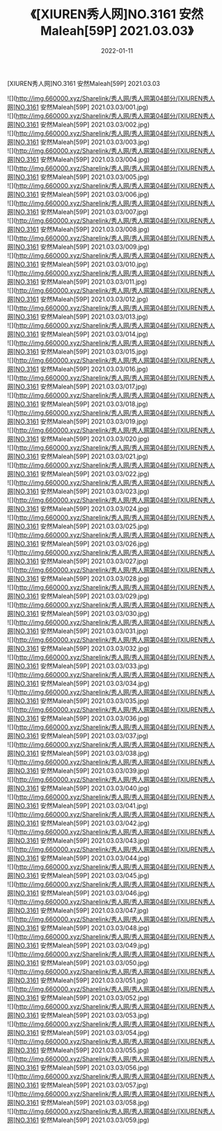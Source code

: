 ﻿---
layout: post
title:  《[XIUREN秀人网]NO.3161 安然Maleah[59P] 2021.03.03》
date:   2022-01-11
img: http://img.660000.xyz/Sharelink/秀人网/秀人网第04部分/[XIUREN秀人网]NO.3161 安然Maleah[59P] 2021.03.03/000.jpg
categories: [美女, 清纯, 唯美]
---

[XIUREN秀人网]NO.3161 安然Maleah[59P] 2021.03.03

 ![](http://img.660000.xyz/Sharelink/秀人网/秀人网第04部分/[XIUREN秀人网]NO.3161 安然Maleah[59P] 2021.03.03/001.jpg) <br>![](http://img.660000.xyz/Sharelink/秀人网/秀人网第04部分/[XIUREN秀人网]NO.3161 安然Maleah[59P] 2021.03.03/002.jpg) <br>![](http://img.660000.xyz/Sharelink/秀人网/秀人网第04部分/[XIUREN秀人网]NO.3161 安然Maleah[59P] 2021.03.03/003.jpg) <br>![](http://img.660000.xyz/Sharelink/秀人网/秀人网第04部分/[XIUREN秀人网]NO.3161 安然Maleah[59P] 2021.03.03/004.jpg) <br>![](http://img.660000.xyz/Sharelink/秀人网/秀人网第04部分/[XIUREN秀人网]NO.3161 安然Maleah[59P] 2021.03.03/005.jpg) <br>![](http://img.660000.xyz/Sharelink/秀人网/秀人网第04部分/[XIUREN秀人网]NO.3161 安然Maleah[59P] 2021.03.03/006.jpg) <br>![](http://img.660000.xyz/Sharelink/秀人网/秀人网第04部分/[XIUREN秀人网]NO.3161 安然Maleah[59P] 2021.03.03/007.jpg) <br>![](http://img.660000.xyz/Sharelink/秀人网/秀人网第04部分/[XIUREN秀人网]NO.3161 安然Maleah[59P] 2021.03.03/008.jpg) <br>![](http://img.660000.xyz/Sharelink/秀人网/秀人网第04部分/[XIUREN秀人网]NO.3161 安然Maleah[59P] 2021.03.03/009.jpg) <br>![](http://img.660000.xyz/Sharelink/秀人网/秀人网第04部分/[XIUREN秀人网]NO.3161 安然Maleah[59P] 2021.03.03/010.jpg) <br>![](http://img.660000.xyz/Sharelink/秀人网/秀人网第04部分/[XIUREN秀人网]NO.3161 安然Maleah[59P] 2021.03.03/011.jpg) <br>![](http://img.660000.xyz/Sharelink/秀人网/秀人网第04部分/[XIUREN秀人网]NO.3161 安然Maleah[59P] 2021.03.03/012.jpg) <br>![](http://img.660000.xyz/Sharelink/秀人网/秀人网第04部分/[XIUREN秀人网]NO.3161 安然Maleah[59P] 2021.03.03/013.jpg) <br>![](http://img.660000.xyz/Sharelink/秀人网/秀人网第04部分/[XIUREN秀人网]NO.3161 安然Maleah[59P] 2021.03.03/014.jpg) <br>![](http://img.660000.xyz/Sharelink/秀人网/秀人网第04部分/[XIUREN秀人网]NO.3161 安然Maleah[59P] 2021.03.03/015.jpg) <br>![](http://img.660000.xyz/Sharelink/秀人网/秀人网第04部分/[XIUREN秀人网]NO.3161 安然Maleah[59P] 2021.03.03/016.jpg) <br>![](http://img.660000.xyz/Sharelink/秀人网/秀人网第04部分/[XIUREN秀人网]NO.3161 安然Maleah[59P] 2021.03.03/017.jpg) <br>![](http://img.660000.xyz/Sharelink/秀人网/秀人网第04部分/[XIUREN秀人网]NO.3161 安然Maleah[59P] 2021.03.03/018.jpg) <br>![](http://img.660000.xyz/Sharelink/秀人网/秀人网第04部分/[XIUREN秀人网]NO.3161 安然Maleah[59P] 2021.03.03/019.jpg) <br>![](http://img.660000.xyz/Sharelink/秀人网/秀人网第04部分/[XIUREN秀人网]NO.3161 安然Maleah[59P] 2021.03.03/020.jpg) <br>![](http://img.660000.xyz/Sharelink/秀人网/秀人网第04部分/[XIUREN秀人网]NO.3161 安然Maleah[59P] 2021.03.03/021.jpg) <br>![](http://img.660000.xyz/Sharelink/秀人网/秀人网第04部分/[XIUREN秀人网]NO.3161 安然Maleah[59P] 2021.03.03/022.jpg) <br>![](http://img.660000.xyz/Sharelink/秀人网/秀人网第04部分/[XIUREN秀人网]NO.3161 安然Maleah[59P] 2021.03.03/023.jpg) <br>![](http://img.660000.xyz/Sharelink/秀人网/秀人网第04部分/[XIUREN秀人网]NO.3161 安然Maleah[59P] 2021.03.03/024.jpg) <br>![](http://img.660000.xyz/Sharelink/秀人网/秀人网第04部分/[XIUREN秀人网]NO.3161 安然Maleah[59P] 2021.03.03/025.jpg) <br>![](http://img.660000.xyz/Sharelink/秀人网/秀人网第04部分/[XIUREN秀人网]NO.3161 安然Maleah[59P] 2021.03.03/026.jpg) <br>![](http://img.660000.xyz/Sharelink/秀人网/秀人网第04部分/[XIUREN秀人网]NO.3161 安然Maleah[59P] 2021.03.03/027.jpg) <br>![](http://img.660000.xyz/Sharelink/秀人网/秀人网第04部分/[XIUREN秀人网]NO.3161 安然Maleah[59P] 2021.03.03/028.jpg) <br>![](http://img.660000.xyz/Sharelink/秀人网/秀人网第04部分/[XIUREN秀人网]NO.3161 安然Maleah[59P] 2021.03.03/029.jpg) <br>![](http://img.660000.xyz/Sharelink/秀人网/秀人网第04部分/[XIUREN秀人网]NO.3161 安然Maleah[59P] 2021.03.03/030.jpg) <br>![](http://img.660000.xyz/Sharelink/秀人网/秀人网第04部分/[XIUREN秀人网]NO.3161 安然Maleah[59P] 2021.03.03/031.jpg) <br>![](http://img.660000.xyz/Sharelink/秀人网/秀人网第04部分/[XIUREN秀人网]NO.3161 安然Maleah[59P] 2021.03.03/032.jpg) <br>![](http://img.660000.xyz/Sharelink/秀人网/秀人网第04部分/[XIUREN秀人网]NO.3161 安然Maleah[59P] 2021.03.03/033.jpg) <br>![](http://img.660000.xyz/Sharelink/秀人网/秀人网第04部分/[XIUREN秀人网]NO.3161 安然Maleah[59P] 2021.03.03/034.jpg) <br>![](http://img.660000.xyz/Sharelink/秀人网/秀人网第04部分/[XIUREN秀人网]NO.3161 安然Maleah[59P] 2021.03.03/035.jpg) <br>![](http://img.660000.xyz/Sharelink/秀人网/秀人网第04部分/[XIUREN秀人网]NO.3161 安然Maleah[59P] 2021.03.03/036.jpg) <br>![](http://img.660000.xyz/Sharelink/秀人网/秀人网第04部分/[XIUREN秀人网]NO.3161 安然Maleah[59P] 2021.03.03/037.jpg) <br>![](http://img.660000.xyz/Sharelink/秀人网/秀人网第04部分/[XIUREN秀人网]NO.3161 安然Maleah[59P] 2021.03.03/038.jpg) <br>![](http://img.660000.xyz/Sharelink/秀人网/秀人网第04部分/[XIUREN秀人网]NO.3161 安然Maleah[59P] 2021.03.03/039.jpg) <br>![](http://img.660000.xyz/Sharelink/秀人网/秀人网第04部分/[XIUREN秀人网]NO.3161 安然Maleah[59P] 2021.03.03/040.jpg) <br>![](http://img.660000.xyz/Sharelink/秀人网/秀人网第04部分/[XIUREN秀人网]NO.3161 安然Maleah[59P] 2021.03.03/041.jpg) <br>![](http://img.660000.xyz/Sharelink/秀人网/秀人网第04部分/[XIUREN秀人网]NO.3161 安然Maleah[59P] 2021.03.03/042.jpg) <br>![](http://img.660000.xyz/Sharelink/秀人网/秀人网第04部分/[XIUREN秀人网]NO.3161 安然Maleah[59P] 2021.03.03/043.jpg) <br>![](http://img.660000.xyz/Sharelink/秀人网/秀人网第04部分/[XIUREN秀人网]NO.3161 安然Maleah[59P] 2021.03.03/044.jpg) <br>![](http://img.660000.xyz/Sharelink/秀人网/秀人网第04部分/[XIUREN秀人网]NO.3161 安然Maleah[59P] 2021.03.03/045.jpg) <br>![](http://img.660000.xyz/Sharelink/秀人网/秀人网第04部分/[XIUREN秀人网]NO.3161 安然Maleah[59P] 2021.03.03/046.jpg) <br>![](http://img.660000.xyz/Sharelink/秀人网/秀人网第04部分/[XIUREN秀人网]NO.3161 安然Maleah[59P] 2021.03.03/047.jpg) <br>![](http://img.660000.xyz/Sharelink/秀人网/秀人网第04部分/[XIUREN秀人网]NO.3161 安然Maleah[59P] 2021.03.03/048.jpg) <br>![](http://img.660000.xyz/Sharelink/秀人网/秀人网第04部分/[XIUREN秀人网]NO.3161 安然Maleah[59P] 2021.03.03/049.jpg) <br>![](http://img.660000.xyz/Sharelink/秀人网/秀人网第04部分/[XIUREN秀人网]NO.3161 安然Maleah[59P] 2021.03.03/050.jpg) <br>![](http://img.660000.xyz/Sharelink/秀人网/秀人网第04部分/[XIUREN秀人网]NO.3161 安然Maleah[59P] 2021.03.03/051.jpg) <br>![](http://img.660000.xyz/Sharelink/秀人网/秀人网第04部分/[XIUREN秀人网]NO.3161 安然Maleah[59P] 2021.03.03/052.jpg) <br>![](http://img.660000.xyz/Sharelink/秀人网/秀人网第04部分/[XIUREN秀人网]NO.3161 安然Maleah[59P] 2021.03.03/053.jpg) <br>![](http://img.660000.xyz/Sharelink/秀人网/秀人网第04部分/[XIUREN秀人网]NO.3161 安然Maleah[59P] 2021.03.03/054.jpg) <br>![](http://img.660000.xyz/Sharelink/秀人网/秀人网第04部分/[XIUREN秀人网]NO.3161 安然Maleah[59P] 2021.03.03/055.jpg) <br>![](http://img.660000.xyz/Sharelink/秀人网/秀人网第04部分/[XIUREN秀人网]NO.3161 安然Maleah[59P] 2021.03.03/056.jpg) <br>![](http://img.660000.xyz/Sharelink/秀人网/秀人网第04部分/[XIUREN秀人网]NO.3161 安然Maleah[59P] 2021.03.03/057.jpg) <br>![](http://img.660000.xyz/Sharelink/秀人网/秀人网第04部分/[XIUREN秀人网]NO.3161 安然Maleah[59P] 2021.03.03/058.jpg) <br>![](http://img.660000.xyz/Sharelink/秀人网/秀人网第04部分/[XIUREN秀人网]NO.3161 安然Maleah[59P] 2021.03.03/059.jpg) <br>